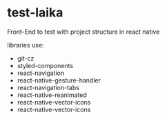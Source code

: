 # test-laika
Front-End to test with project structure in react native

libraries use:
  - git-cz
  - styled-components
  - react-navigation
  - react-native-gesture-handler
  - react-navigation-tabs
  - react-native-reanimated
  - react-native-vector-icons
  - react-native-vector-icons